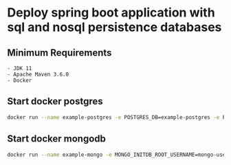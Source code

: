 # Deploy spring boot application with sql and nosql persistence databases

## Minimum Requirements
    - JDK 11
    - Apache Maven 3.6.0
    - Docker

## Start docker postgres

```bash
docker run --name example-postgres -e POSTGRES_DB=example-postgres -e POSTGRES_PASSWORD=postgrespw -d -p 5432:5432 postgres
```

## Start docker mongodb

```bash
docker run --name example-mongo -e MONGO_INITDB_ROOT_USERNAME=mongo-user -e MONGO_INITDB_ROOT_PASSWORD=mongopw -p 27017:27017 mongo
```

